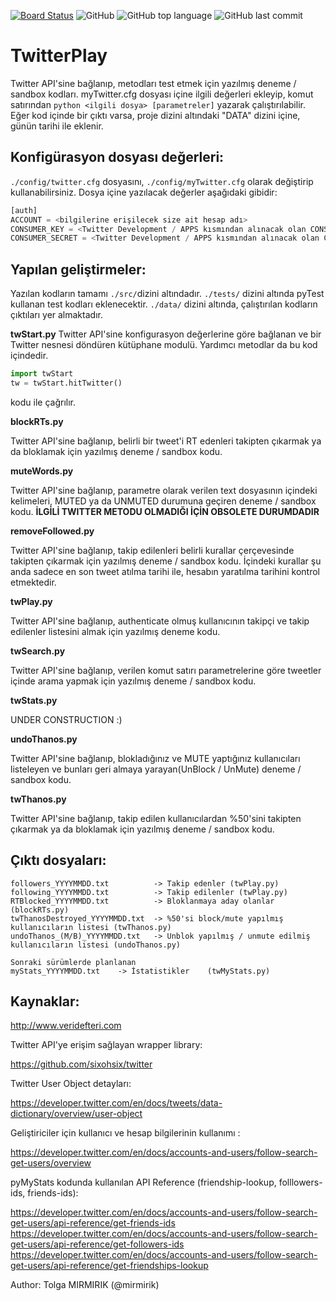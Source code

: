 [![Board Status](https://dev.azure.com/testeryou/10b2e0c2-0062-4680-b034-4362f128ab46/0eb5b43d-0494-46b9-a50e-cb7d9a661067/_apis/work/boardbadge/46c90235-e619-492e-97b0-2ba372d4fce9?columnOptions=1)](https://dev.azure.com/testeryou/10b2e0c2-0062-4680-b034-4362f128ab46/_boards/board/t/0eb5b43d-0494-46b9-a50e-cb7d9a661067/Microsoft.RequirementCategory) ![GitHub](https://img.shields.io/github/license/mirmirik/TwitterPlay.svg)
![GitHub top language](https://img.shields.io/github/languages/top/mirmirik/TwitterPlay.svg) ![GitHub last commit](https://img.shields.io/github/last-commit/mirmirik/TwitterPlay.svg)
# TwitterPlay

Twitter API'sine bağlanıp, metodları test etmek için yazılmış deneme / sandbox kodları.
myTwitter.cfg dosyası içine ilgili değerleri ekleyip, komut satırından `python <ilgili dosya> [parametreler]` yazarak çalıştırılabilir.
Eğer kod içinde bir çıktı varsa, proje dizini altındaki "DATA" dizini içine, günün tarihi ile eklenir.

## Konfigürasyon dosyası değerleri:
    
`./config/twitter.cfg` dosyasını, `./config/myTwitter.cfg` olarak değiştirip kullanabilirsiniz. Dosya içine yazılacak değerler aşağıdaki gibidir:

```python
[auth]
ACCOUNT = <bilgilerine erişilecek size ait hesap adı>
CONSUMER_KEY = <Twitter Development / APPS kısmından alınacak olan CONSUMER KEY>
CONSUMER_SECRET = <Twitter Development / APPS kısmından alınacak olan CONSUMER SECRET>
```
## Yapılan geliştirmeler:

Yazılan kodların tamamı `./src/`dizini altındadır. `./tests/` dizini altında pyTest kullanan test kodları eklenecektir. `./data/` dizini altında, çalıştırılan kodların çıktıları yer almaktadır.

**twStart.py**
Twitter API'sine konfigurasyon değerlerine göre bağlanan ve bir Twitter nesnesi döndüren kütüphane modulü. Yardımcı metodlar da bu kod içindedir.

```python
import twStart
tw = twStart.hitTwitter()
```
kodu ile çağrılır.

**blockRTs.py**

Twitter API'sine bağlanıp, belirli bir tweet'i RT edenleri takipten çıkarmak ya da bloklamak için yazılmış deneme / sandbox kodu.

**muteWords.py**

Twitter API'sine bağlanıp, parametre olarak verilen text dosyasının içindeki kelimeleri, MUTED ya da UNMUTED durumuna geçiren deneme / sandbox kodu. 
__İLGİLİ TWITTER METODU OLMADIĞI İÇİN OBSOLETE DURUMDADIR__

**removeFollowed.py**

Twitter API'sine bağlanıp, takip edilenleri belirli kurallar çerçevesinde takipten çıkarmak için yazılmış deneme / sandbox kodu. İçindeki kurallar şu anda sadece en son tweet atılma tarihi ile, hesabın yaratılma tarihini kontrol etmektedir.

**twPlay.py**

Twitter API'sine bağlanıp, authenticate olmuş kullanıcının takipçi ve takip edilenler listesini almak için yazılmış deneme kodu.

**twSearch.py**

Twitter API'sine bağlanıp, verilen komut satırı parametrelerine göre tweetler içinde arama yapmak için yazılmış deneme / sandbox kodu.

**twStats.py**

UNDER CONSTRUCTION :)

**undoThanos.py**

Twitter API'sine bağlanıp, blokladığınız ve MUTE yaptığınız kullanıcıları listeleyen ve bunları geri almaya yarayan(UnBlock / UnMute) deneme / sandbox kodu.

**twThanos.py**

Twitter API'sine bağlanıp, takip edilen kullanıcılardan %50'sini takipten çıkarmak ya da bloklamak için yazılmış deneme / sandbox kodu.

## Çıktı dosyaları:

    followers_YYYYMMDD.txt          -> Takip edenler (twPlay.py)
    following_YYYYMMDD.txt          -> Takip edilenler (twPlay.py)
    RTBlocked_YYYYMMDD.txt          -> Bloklanmaya aday olanlar (blockRTs.py)
    twThanosDestroyed_YYYYMMDD.txt  -> %50'si block/mute yapılmış kullanıcıların listesi (twThanos.py)
    undoThanos_(M/B)_YYYYMMDD.txt   -> Unblok yapılmış / unmute edilmiş kullanıcıların listesi (undoThanos.py)

    Sonraki sürümlerde planlanan
    myStats_YYYYMMDD.txt    -> İstatistikler    (twMyStats.py) 

## Kaynaklar:

http://www.veridefteri.com

Twitter API'ye erişim sağlayan wrapper library:

https://github.com/sixohsix/twitter

Twitter User Object detayları:

https://developer.twitter.com/en/docs/tweets/data-dictionary/overview/user-object

Geliştiriciler için kullanıcı ve hesap bilgilerinin kullanımı :

https://developer.twitter.com/en/docs/accounts-and-users/follow-search-get-users/overview

pyMyStats kodunda kullanılan API Reference (friendship-lookup, folllowers-ids, friends-ids):

https://developer.twitter.com/en/docs/accounts-and-users/follow-search-get-users/api-reference/get-friends-ids
https://developer.twitter.com/en/docs/accounts-and-users/follow-search-get-users/api-reference/get-followers-ids
https://developer.twitter.com/en/docs/accounts-and-users/follow-search-get-users/api-reference/get-friendships-lookup


Author: Tolga MIRMIRIK (@mirmirik)
